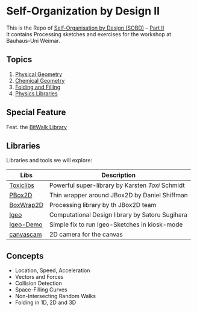 
Self-Organization by Design II
==============================

This is the Repo of [Self-Organisation by Design (SOBD)][1] – [Part II][2]  
It contains Processing sketches and exercises for the workshop at Bauhaus-Uni Weimar.

## Topics

1. [Physical Geometry](1__physical_geometry)
2. [Chemical Geometry](2__chemical_geometry)
3. [Folding and Filling](3__folding_and_filling)
4. [Physics Libraries](4__physics_libraries)

## Special Feature

Feat. the [BitWalk Library](5__bitwalk_library)

## Libraries

Libraries and tools we will explore:

| Libs              | Description                                                |
|-------------------|------------------------------------------------------------|
| [Toxiclibs][lib1] | Powerful super-library by Karsten *Toxi* Schmidt           |
| [PBox2D][lib2]    | Thin wrapper around JBox2D by Daniel Shiffman              |
| [BoxWrap2D][lib3] | Processing library by th JBox2D team                       |
| [Igeo][lib4]      | Computational Design library by Satoru Sugihara            |
| [Igeo-Demo][lib5] | Simple fix to run Igeo-Sketches in kiosk-mode              |      
| [canvascam][lib6] | 2D camera for the canvas                                   | 


## Concepts

- Location, Speed, Acceleration
- Vectors and Forces
- Collision Detection
- Space-Filling Curves
- Non-Intersecting Random Walks 
- Folding in 1D, 2D and 3D


[1]: http://bitcraftlab.com/teaching/selforganisation/
[2]: http://www.uni-weimar.de/medien/wiki/GMU:Self-Organization_by_Design/Part2

[lib1]: http://toxiclibs.org/
[lib2]: https://github.com/shiffman/PBox2D
[lib3]: http://www.jbox2d.org/processing/
[lib4]: http://igeo.jp/ 
[lib5]: https://github.com/bitcraftlab/igeo-kiosk-mode
[lib6]: https://github.com/bitcraftlab/canvascam

